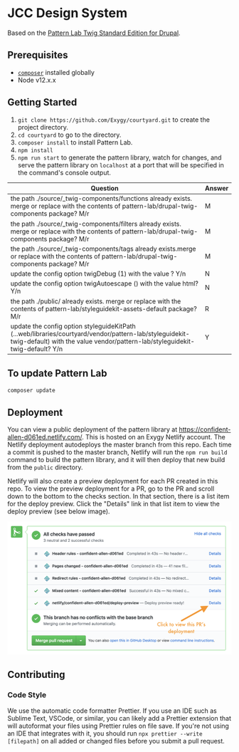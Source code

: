 # JCC Design System

Based on the [Pattern Lab Twig Standard Edition for Drupal](https://github.com/pattern-lab/edition-php-drupal-standard).

## Prerequisites

- [`composer`](https://getcomposer.org) installed globally
- Node v12.x.x

## Getting Started

1. `git clone https://github.com/Exygy/courtyard.git` to create the project directory.
1. `cd courtyard` to go to the directory.
1. `composer install` to install Pattern Lab.
1. `npm install`
1. `npm run start` to generate the pattern library, watch for changes, and serve the pattern library on `localhost` at a port that will be specified in the command's console output.

| Question    | Answer     |
| ----------- | ----------- |
| the path ./source/_twig-components/functions already exists. merge or replace with the contents of pattern-lab/drupal-twig-components package? M/r | M                                                     |
| the path ./source/_twig-components/filters already exists. merge or replace with the contents of pattern-lab/drupal-twig-components package? M/r | M                                                     |
| the path ./source/_twig-components/tags already exists.merge or replace with the contents of pattern-lab/drupal-twig-components package? M/r | M                                                     |
| update the config option twigDebug (1) with the value ? Y/n | N                                                     |
| update the config option twigAutoescape () with the value html? Y/n | N                                                     |
| the path ./public/ already exists. merge or replace with the contents of pattern-lab/styleguidekit-assets-default package? M/r | R                                                     |
| update the config option styleguideKitPath (...web/libraries/courtyard/vendor/pattern-lab/styleguidekit-twig-default) with the value vendor/pattern-lab/styleguidekit-twig-default? Y/n| Y                                                     |


## To update Pattern Lab

    composer update

## Deployment

You can view a public deployment of the pattern library at https://confident-allen-d061ed.netlify.com/. This is hosted on an Exygy Netlify account. The Netlify deployment autodeploys the master branch from this repo. Each time a commit is pushed to the master branch, Netlify will run the `npm run build` command to build the pattern library, and it will then deploy that new build from the `public` directory.

Netlify will also create a preview deployment for each PR created in this repo. To view the preview deployment for a PR, go to the PR and scroll down to the bottom to the checks section. In that section, there is a list item for the deploy preview. Click the "Details" link in that list item to view the deploy preview (see below image).

<img src="./netlify-pr-deploy.png?raw=true" height="300" >

## Contributing

### Code Style

We use the automatic code formatter Prettier. If you use an IDE such as Sublime Text, VSCode, or similar, you can likely add a Prettier extension that will autoformat your files using Prettier rules on file save. If you're not using an IDE that integrates with it, you should run `npx prettier --write [filepath]` on all added or changed files before you submit a pull request.
